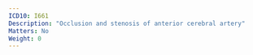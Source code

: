 ```yaml
---
ICD10: I661
Description: "Occlusion and stenosis of anterior cerebral artery"
Matters: No
Weight: 0
---
```

